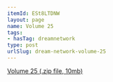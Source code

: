 ```yaml
---
itemId: ESt8LTDNW
layout: page
name: Volume 25
tags:
- hasTag: dreamnetwork
type: post
urlSlug: dream-network-volume-25
---
```

<a href="../files/Volume_25.zip" download>Volume 25 (.zip file, 10mb)</a>